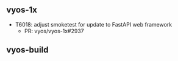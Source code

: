## vyos-1x
- T6018: adjust smoketest for update to FastAPI web framework
   - PR: vyos/vyos-1x#2937


## vyos-build

